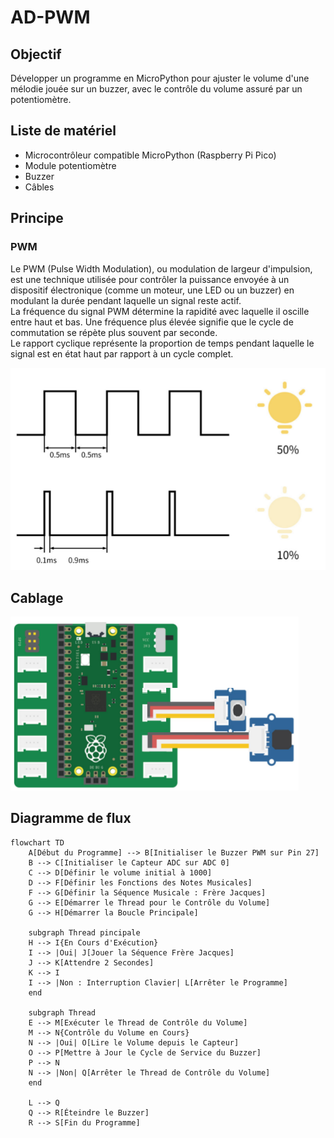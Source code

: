 # AD-PWM

## Objectif

Développer un programme en MicroPython pour ajuster le volume d'une mélodie jouée sur un buzzer, avec le contrôle du volume assuré par un potentiomètre.

## Liste de matériel

- Microcontrôleur compatible MicroPython (Raspberry Pi Pico)
- Module potentiomètre
- Buzzer
- Câbles

## Principe

### PWM

Le PWM (Pulse Width Modulation), ou modulation de largeur d'impulsion, est une technique utilisée pour contrôler la puissance envoyée à un dispositif électronique (comme un moteur, une LED ou un buzzer) en modulant la durée pendant laquelle un signal reste actif. <br> La fréquence du signal PWM détermine la rapidité avec laquelle il oscille entre haut et bas. Une fréquence plus élevée signifie que le cycle de commutation se répète plus souvent par seconde. <br> Le rapport cyclique représente la proportion de temps pendant laquelle le signal est en état haut par rapport à un cycle complet.

![alt text](image.png)

## Cablage

![alt text](AD_PWM.png)

## Diagramme de flux

```mermaid
flowchart TD
    A[Début du Programme] --> B[Initialiser le Buzzer PWM sur Pin 27]
    B --> C[Initialiser le Capteur ADC sur ADC 0]
    C --> D[Définir le volume initial à 1000]
    D --> F[Définir les Fonctions des Notes Musicales]
    F --> G[Définir la Séquence Musicale : Frère Jacques]
    G --> E[Démarrer le Thread pour le Contrôle du Volume]
    G --> H[Démarrer la Boucle Principale]
    
    subgraph Thread pincipale
    H --> I{En Cours d'Exécution}
    I --> |Oui| J[Jouer la Séquence Frère Jacques]
    J --> K[Attendre 2 Secondes]
    K --> I
    I --> |Non : Interruption Clavier| L[Arrêter le Programme]
    end

    subgraph Thread
    E --> M[Exécuter le Thread de Contrôle du Volume]
    M --> N{Contrôle du Volume en Cours}
    N --> |Oui| O[Lire le Volume depuis le Capteur]
    O --> P[Mettre à Jour le Cycle de Service du Buzzer]
    P --> N
    N --> |Non| Q[Arrêter le Thread de Contrôle du Volume]
    end
    
    L --> Q
    Q --> R[Éteindre le Buzzer]
    R --> S[Fin du Programme]



```
